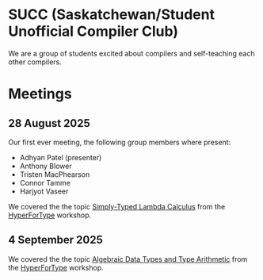 # SUCC (Saskatchewan/Student Unofficial Compiler Club)

We are a group of students excited about compilers and self-teaching each other
compilers.


# Meetings

## 28 August 2025

Our first ever meeting, the following group members where present:

- Adhyan Patel (presenter)
- Anthony Blower
- Tristen MacPhearson
- Connor Tamme
- Harjyot Vaseer


We covered the the topic [Simply-Typed Lambda Calculus](https://en.wikipedia.org/wiki/Simply_typed_lambda_calculus) from the [HyperForType](https://hypefortypes.github.io/)
workshop.


## 4 September 2025


We covered the the topic [Algebraic Data Types and Type Arithmetic](https://hypefortypes.github.io/lectures/lec02.pdf) from the [HyperForType](https://hypefortypes.github.io/) 
workshop.

